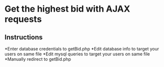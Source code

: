 # Get the highest bid with AJAX requests



## Instructions

*Enter database credentials to getBid.php
*Edit database info to target your users on same file
*Edit mysql queries to target your users on same file
*Manually redirect to getBid.php

